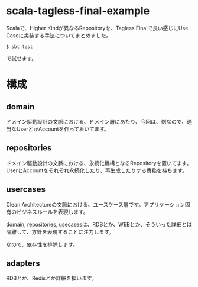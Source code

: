 # scala-tagless-final-example

Scalaで、Higher Kindが異なるRepositoryを、Tagless Finalで良い感じにUse Caseに実装する手法についてまとめました。

```
$ sbt test
```

で試せます。

# 構成

## domain

ドメイン駆動設計の文脈における、ドメイン層にあたり、今回は、例なので、適当なUserとかAccountを作っておいてます。

## repositories

ドメイン駆動設計の文脈における、永続化機構となるRepositoryを置いてます。UserとAccountをそれぞれ永続化したり、再生成したりする責務を持ちます。

## usercases

Clean Architectureの文脈における、ユースケース層です。アプリケーション固有のビジネスルールを表現します。

domain, repositories, usecasesは、RDBとか、WEBとか、そういった詳細とは隔離して、方針を表現することに注力します。

なので、依存性を排除します。

## adapters

RDBとか、Redisとか詳細を扱います。
